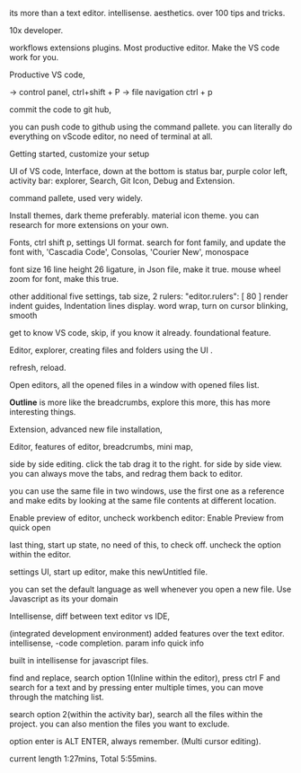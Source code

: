 
its more than a text editor. intellisense. 
aesthetics. 
over 100 tips and tricks. 

10x developer. 

workflows
extensions
plugins.
Most productive editor. 
Make the VS code work for you. 


Productive VS code, 

-> control panel, ctrl+shift + P
-> file navigation ctrl + p

commit the code to git hub, 


you can push code to github using the command pallete. 
you can literally do everything on vScode editor, no need of terminal at all. 


Getting started, 
customize your setup


UI of VS code, 
Interface, 
down at the bottom is status bar, purple color
left, activity bar: explorer, Search, Git Icon, Debug and Extension. 


command pallete, 
used very widely. 

Install themes, dark theme preferably. 
material icon theme. 
you can research for more extensions on your own. 


Fonts, 
ctrl shift p, settings UI format. 
search for font family, and update the font with, 
'Cascadia Code',  Consolas, 'Courier New', monospace

font size 16
line height  26
ligature, in Json file, make it true. 
mouse wheel zoom for font, make this true. 

other additional five settings, 
tab size, 2
rulers: 
"editor.rulers": [
 80
]
render indent guides, Indentation lines display. 
word wrap, turn on
cursor blinking, smooth


get to know VS code, 
skip, if you know it already.  foundational feature. 

Editor, 
explorer, 
creating files and folders using the UI .

refresh, reload. 

Open editors, 
all the opened files in a window with opened files list. 

**Outline** is more like the breadcrumbs, 
explore this more, this has more interesting things. 


Extension, advanced new file installation, 

Editor, features of editor, 
breadcrumbs, 
mini map, 

side by side editing.  click the tab drag it to the right. for side by side view. 
you can always move the tabs, and redrag them back to editor. 

you can use the same file in two windows, use the first one as a reference and make edits by looking at the same file contents at different location.


Enable preview of editor, uncheck workbench editor: Enable Preview from quick open

last thing, start up state, no need of this, to check off. uncheck the option within the editor. 


settings UI, start up editor, make this newUntitled file. 

you can set the default language as well whenever you open a new file. Use Javascript as its your domain


Intellisense, 
diff between text editor vs IDE, 


(integrated development environment)
added features over the text editor. 
intellisense, -code completion. 
param info
quick info

built in intellisense for javascript files. 

find and replace, 
search option 1(Inline within the editor), press ctrl F and search for a text and by pressing enter multiple times, you can move through the matching list. 

search option 2(within the activity bar), search all the files within the project. you can also mention the files you want to exclude. 


option enter is ALT ENTER, always remember. (Multi cursor editing). 


















current length 1:27mins, 
Total 5:55mins.



























